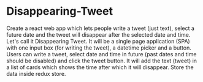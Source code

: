 # Disappearing-Tweet
Create a react web app which lets people write a tweet (just text), select a future date and the tweet will disappear after the selected date and time. Let's call it Disappearing Tweet. It will be a single page application (SPA) with one input box (for writing the tweet), a datetime picker and a button. Users can write a tweet, select date and time in future (past dates and time should be disabled) and click the tweet button. It will add the text (tweet)  in a list of cards which shows the time after which it will disappear. Store the data inside redux store.
